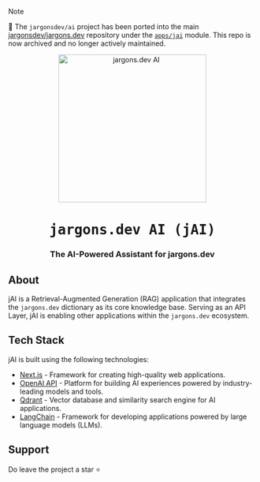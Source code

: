 > [!NOTE]  
> 🚨 The `jargonsdev/ai` project has been ported into the main [jargonsdev/jargons.dev](https://github.com/jargonsdev/jargons.dev) repository under the [`apps/jai`](https://github.com/jargonsdev/jargons.dev/tree/main/apps/jai) module. This repo is now archived and no longer actively maintained.

<div align="center" style="margin-top: 12px">
  <a href="https://www.jargons.dev">
    <img width="300" alt="jargons.dev AI" src="https://github.com/user-attachments/assets/5459f7e3-2e23-43bf-b52b-2f198c1dd413">
  </a>
  <h1><tt>jargons.dev AI (jAI)</tt></h1>
  <h3>The AI-Powered Assistant for jargons.dev</h3>
</div>

## About 

jAI is a Retrieval-Augmented Generation (RAG) application that integrates the `jargons.dev` dictionary as its core knowledge base. Serving as an API Layer, jAI is enabling other applications within the `jargons.dev` ecosystem.

## Tech Stack 

jAI is built using the following technologies:

- [Next.js](https://nextjs.org/) - Framework for creating high-quality web applications.
- [OpenAI API](https://openai.com/api/) - Platform for building AI experiences powered by industry-leading models and tools.
- [Qdrant](https://qdrant.tech/) - Vector database and similarity search engine for AI applications.
- [LangChain](https://langchain.com/) - Framework for developing applications powered by large language models (LLMs).

## Support 

Do leave the project a star ⭐️
